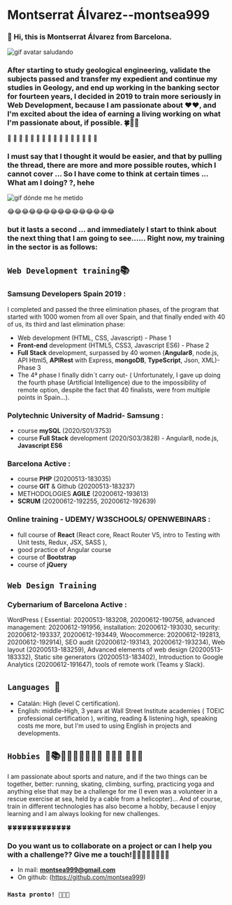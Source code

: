 # Montserrat Álvarez--montsea999

### 👋 Hi, this is Montserrat Álvarez from Barcelona. 

![gif avatar saludando](https://github.com/montsea999/inspirations/blob/master/assets/gifavatar.gif) 

### After starting to study geological engineering, validate the subjects passed and transfer my expedient and continue my studies in Geology, and end up working in the banking sector for fourteen years, I decided in 2019 to train more seriously in Web Development, because I am passionate about ❤️❤️, and I'm excited about the idea of earning a living working on what I'm passionate about, if possible. 🍀🤞🙂 


🚀 🚀 🚀 🚀 🚀 🚀 🚀 🚀 🚀 🚀 🚀 🚀 🚀 🚀 🚀 🚀 


### I must say that I thought it would be easier, and that by pulling the thread, there are more and more possible routes, which I cannot cover ... So I have come to think at certain times ... What am I doing? ?, hehe‍


![gif dónde me he metido](https://github.com/montsea999/inspirations/blob/master/assets/gifAvatarYes.gif) 


😂😂😂😂😂😂😂😂😂😂😂😂😂😂😂


### but it lasts a second ... and immediately I start to think about the next thing that I am going to see...... Right now, my training in the sector is as follows:

## `Web Development training`📚

### Samsung Developers Spain 2019 : 
I completed and passed the three elimination phases, of the program that started with 1000 women from all over Spain, and that finally ended with 40 of us, its third and last elimination phase:
- Web development (HTML, CSS, Javascript) - Phase 1
- **Front-end** development (HTML5, CSS3, Javascript ES6) - Phase 2
- **Full Stack** development, surpassed by 40 women (**Angular8**, node.js, API Html5, **APIRest** with Express, **mongoDB**, **TypeScript**, Json, XML)- Phase 3
- The 4ª phase I finally didn´t carry out- ( Unfortunately, I gave up doing the fourth phase (Artificial Intelligence) due to the impossibility of remote option, despite the fact that 40 finalists, were from multiple points in Spain...).

### Polytechnic University of Madrid- Samsung : 
- course **mySQL** (2020/S01/3753)
- course **Full Stack** development (2020/S03/3828) - Angular8, node.js, **Javascript ES6**

### Barcelona Active : 
- course **PHP** (20200513-183035) 
- course **GIT** & Github (20200513-183237) 
- METHODOLOGIES **AGILE** (20200612-193613) 
- **SCRUM** (20200612-192255, 20200612-192639) 

### Online training - UDEMY/ W3SCHOOLS/ OPENWEBINARS : 
- full course of **React** (React core, React Router V5, intro to Testing with Unit tests, Redux, JSX, SASS ), 
- good practice of Angular course
- course of **Bootstrap**
- course of **jQuery**

## `Web Design Training`
### Cybernarium of Barcelona Active : 
WordPress ( Essential: 20200513-183208, 20200612-190756, advanced management: 20200612-191956, installation: 20200612-193030, security: 20200612-193337, 20200612-193449, Woocommerce: 20200612-192813, 20200612-192914), SEO audit (20200612-193143, 20200612-193234), Web layout (20200513-183259), Advanced elements of web design (20200513-183332), Static site generators (20200513-183402), Introduction to Google Analytics (20200612-191647), tools of remote work (Teams y Slack).

## `Languages `🎤
- Catalán: High (level C certification).
- English: middle-High, 3 years at Wall Street Institute academies ( TOEIC professional certification ), writing, reading & listening high, speaking costs me more, but I'm used to using English in projects and developments.

## `Hobbies `🤿📚🏄‍♀‍🧗🏼‍♀‍🎷💃 🧘‍♀‍🏀 🤸‍♀‍💻       
I am passionate about sports and nature, and if the two things can be together, better: running, skating, climbing, surfing, practicing yoga and anything else that may be a challenge for me (I even was a volunteer in a rescue exercise at sea, held by a cable from a helicopter)... And of course, train in different technologies has also become a hobby, because I enjoy learning and I am always looking for new challenges.


🍀🍀🍀🍀🍀🍀🍀🍀🍀🍀🍀🍀🍀


### Do you want us to collaborate on a project or can I help you with a challenge?? Give me a touch!🚀🚀🚀🚀🚀🚀🚀🚀

- In mail: **montsea999@gmail.com**
- On github: (https://github.com/montsea999)


### ` Hasta pronto! 🙂🙂🙂 `







